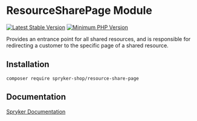 # ResourceSharePage Module
[![Latest Stable Version](https://poser.pugx.org/spryker-shop/resource-share-page/v/stable.svg)](https://packagist.org/packages/spryker-shop/resource-share-page)
[![Minimum PHP Version](https://img.shields.io/badge/php-%3E%3D%207.4-8892BF.svg)](https://php.net/)

Provides an entrance point for all shared resources, and is responsible for redirecting a customer to the specific page of a shared resource.

## Installation

```
composer require spryker-shop/resource-share-page
```

## Documentation

[Spryker Documentation](https://docs.spryker.com)
